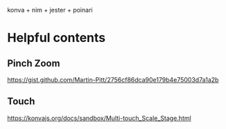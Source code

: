 konva + nim + jester + poinari

# Helpful contents
## Pinch Zoom
https://gist.github.com/Martin-Pitt/2756cf86dca90e179b4e75003d7a1a2b

## Touch
https://konvajs.org/docs/sandbox/Multi-touch_Scale_Stage.html